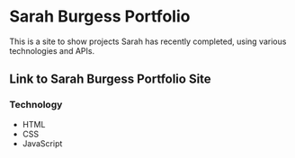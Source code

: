 # Sarah Burgess Portfolio

This is a site to show projects Sarah has recently completed, using various
technologies and APIs. 

## Link to Sarah Burgess Portfolio Site

### Technology
- HTML
- CSS
- JavaScript